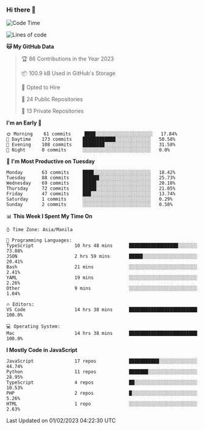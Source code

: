 ### Hi there 👋

<!--START_SECTION:waka-->
![Code Time](http://img.shields.io/badge/Code%20Time-39%20hrs%2017%20mins-blue)

![Lines of code](https://img.shields.io/badge/From%20Hello%20World%20I%27ve%20Written-73%20Thousand%20lines%20of%20code-blue)

**🐱 My GitHub Data** 

> 🏆 86 Contributions in the Year 2023
 > 
> 📦 100.9 kB Used in GitHub's Storage 
 > 
> 💼 Opted to Hire
 > 
> 📜 24 Public Repositories 
 > 
> 🔑 13 Private Repositories  
 > 
**I'm an Early 🐤** 

```text
🌞 Morning    61 commits     ████░░░░░░░░░░░░░░░░░░░░░   17.84% 
🌆 Daytime    173 commits    ████████████░░░░░░░░░░░░░   50.58% 
🌃 Evening    108 commits    ████████░░░░░░░░░░░░░░░░░   31.58% 
🌙 Night      0 commits      ░░░░░░░░░░░░░░░░░░░░░░░░░   0.0%

```
📅 **I'm Most Productive on Tuesday** 

```text
Monday       63 commits     ████░░░░░░░░░░░░░░░░░░░░░   18.42% 
Tuesday      88 commits     ██████░░░░░░░░░░░░░░░░░░░   25.73% 
Wednesday    69 commits     █████░░░░░░░░░░░░░░░░░░░░   20.18% 
Thursday     72 commits     █████░░░░░░░░░░░░░░░░░░░░   21.05% 
Friday       47 commits     ███░░░░░░░░░░░░░░░░░░░░░░   13.74% 
Saturday     1 commits      ░░░░░░░░░░░░░░░░░░░░░░░░░   0.29% 
Sunday       2 commits      ░░░░░░░░░░░░░░░░░░░░░░░░░   0.58%

```


📊 **This Week I Spent My Time On** 

```text
⌚︎ Time Zone: Asia/Manila

💬 Programming Languages: 
TypeScript               10 hrs 48 mins      ██████████████████░░░░░░░   73.88% 
JSON                     2 hrs 59 mins       █████░░░░░░░░░░░░░░░░░░░░   20.41% 
Bash                     21 mins             ░░░░░░░░░░░░░░░░░░░░░░░░░   2.41% 
YAML                     19 mins             ░░░░░░░░░░░░░░░░░░░░░░░░░   2.26% 
Other                    9 mins              ░░░░░░░░░░░░░░░░░░░░░░░░░   1.04%

🔥 Editors: 
VS Code                  14 hrs 38 mins      █████████████████████████   100.0%

💻 Operating System: 
Mac                      14 hrs 38 mins      █████████████████████████   100.0%

```

**I Mostly Code in JavaScript** 

```text
JavaScript               17 repos            ███████████░░░░░░░░░░░░░░   44.74% 
Python                   11 repos            ███████░░░░░░░░░░░░░░░░░░   28.95% 
TypeScript               4 repos             ██░░░░░░░░░░░░░░░░░░░░░░░   10.53% 
PHP                      2 repos             █░░░░░░░░░░░░░░░░░░░░░░░░   5.26% 
HTML                     1 repo              ░░░░░░░░░░░░░░░░░░░░░░░░░   2.63%

```



 Last Updated on 01/02/2023 04:22:30 UTC
<!--END_SECTION:waka-->
